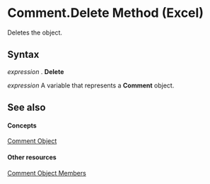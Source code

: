 
# Comment.Delete Method (Excel)

Deletes the object.


## Syntax

 _expression_ . **Delete**

 _expression_ A variable that represents a **Comment** object.


## See also


#### Concepts


[Comment Object](3627e9be-2a28-9dc5-c822-ad42857134e3.md)
#### Other resources


[Comment Object Members](b2ed3262-4479-83e9-28a1-8d61870db1f1.md)
